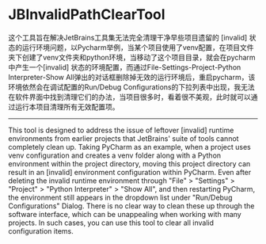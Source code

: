 # JBInvalidPathClearTool
这个工具旨在解决JetBrains工具集无法完全清理干净早些项目遗留的 [invalid] 状态的运行环境问题，以Pycharm举例，当某个项目使用了venv配置，在项目文件夹下创建了venv文件夹和python环境，当移动了这个项目目录，就会在pycharm中产生一个[invalid] 状态的环境配置，而通过File-Settings-Project-Python Interpreter-Show All弹出的对话框删除掉无效的运行环境后，重启pycharm，该环境依然会在调试配置的Run/Debug Configurations的下拉列表中出现，我无法在软件界面中找到清理它们的办法，当项目很多时，看着很不美观，此时就可以通过运行本项目清理所有无效配置项。
***
This tool is designed to address the issue of leftover [invalid] runtime environments from earlier projects that JetBrains' suite of tools cannot completely clean up. Taking PyCharm as an example, when a project uses venv configuration and creates a venv folder along with a Python environment within the project directory, moving this project directory can result in an [invalid] environment configuration within PyCharm. Even after deleting the invalid runtime environment through "File" > "Settings" > "Project" > "Python Interpreter" > "Show All", and then restarting PyCharm, the environment still appears in the dropdown list under "Run/Debug Configurations" Dialog. There is no clear way to clean these up through the software interface, which can be unappealing when working with many projects. In such cases, you can use this tool to clear all invalid configuration items.
